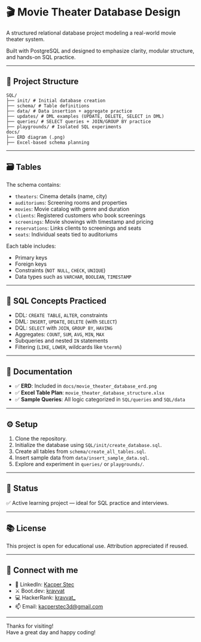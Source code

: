 # 🎬 Movie Theater Database Design

A structured relational database project modeling a real-world movie theater system.

Built with PostgreSQL and designed to emphasize clarity, modular structure, and hands-on SQL practice.

---

## 🧱 Project Structure

```
SQL/
├── init/ # Initial database creation
├── schema/ # Table definitions
├── data/ # Data insertion + aggregate practice
├── updates/ # DML examples (UPDATE, DELETE, SELECT in DML)
├── queries/ # SELECT queries + JOIN/GROUP BY practice
├── playgrounds/ # Isolated SQL experiments
docs/
├── ERD diagram (.png)
├── Excel-based schema planning
```

---

## 🗃️ Tables

The schema contains:

- `theaters`: Cinema details (name, city)
- `auditoriums`: Screening rooms and properties
- `movies`: Movie catalog with genre and duration
- `clients`: Registered customers who book screenings
- `screenings`: Movie showings with timestamp and pricing
- `reservations`: Links clients to screenings and seats
- `seats`: Individual seats tied to auditoriums

Each table includes:
- Primary keys
- Foreign keys
- Constraints (`NOT NULL`, `CHECK`, `UNIQUE`)
- Data types such as `VARCHAR`, `BOOLEAN`, `TIMESTAMP`

---

## 🧠 SQL Concepts Practiced

- DDL: `CREATE TABLE`, `ALTER`, constraints
- DML: `INSERT`, `UPDATE`, `DELETE` (with `SELECT`)
- DQL: `SELECT` with `JOIN`, `GROUP BY`, `HAVING`
- Aggregates: `COUNT`, `SUM`, `AVG`, `MIN`, `MAX`
- Subqueries and nested `IN` statements
- Filtering (`LIKE`, `LOWER`, wildcards like `%term%`)

---

## 📸 Documentation

- ✅ **ERD**: Included in `docs/movie_theater_database_erd.png`
- ✅ **Excel Table Plan**: `movie_theater_database_structure.xlsx`
- ✅ **Sample Queries**: All logic categorized in `SQL/queries` and `SQL/data`

---

## ⚙️ Setup

1. Clone the repository.
2. Initialize the database using `SQL/init/create_database.sql`.
3. Create all tables from `schema/create_all_tables.sql`.
4. Insert sample data from `data/insert_sample_data.sql`.
5. Explore and experiment in `queries/` or `playgrounds/`.

---

## 📍 Status

✅ Active learning project — ideal for SQL practice and interviews.

---

## 📚 License

This project is open for educational use. Attribution appreciated if reused.

---

## 🔗 Connect with me

- 💼 LinkedIn: [Kacper Stec](https://www.linkedin.com/in/kacper-stec/)
- ⚔️ Boot.dev: [kravvat](https://www.boot.dev/u/kravvat)  
- 💻 HackerRank: [kravvat_](https://www.hackerrank.com/profile/kravvat_)
- 📫 Email: kacperstec3d@gmail.com

---

Thanks for visiting!  
Have a great day and happy coding!
